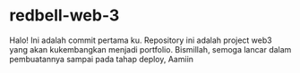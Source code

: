 # redbell-web-3

Halo! Ini adalah commit pertama ku. Repository ini adalah project web3 yang akan kukembangkan menjadi portfolio. Bismillah, semoga lancar dalam pembuatannya sampai pada tahap deploy, Aamiin